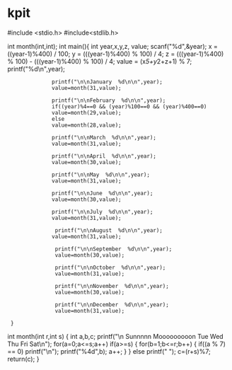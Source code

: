 # kpit
#include <stdio.h>
#include<stdlib.h>

 int month(int,int);
    int main(){
                  int year,x,y,z, value;
                  scanf("%d",&year);
                  x = ((year-1)%400) / 100;
                  y = (((year-1)%400) % 100) / 4;
                  z = (((year-1)%400) % 100) - (((year-1)%400) % 100) / 4;
                  value = (x*5+y*2+z+1) % 7;
                  printf("%d\n",year);
                  
                  printf("\n\nJanuary  %d\n\n",year);
                  value=month(31,value);
                 
                  printf("\n\nFebruary  %d\n\n",year);
                  if((year)%4==0 && (year)%100==0 && (year)%400==0)
                  value=month(29,value);
                  else
                  value=month(28,value);
               
                  printf("\n\nMarch  %d\n\n",year);
                  value=month(31,value);
                  
                  printf("\n\nApril  %d\n\n",year);
                  value=month(30,value);
                
                  printf("\n\nMay  %d\n\n",year);
                  value=month(31,value);
                 
                  printf("\n\nJune  %d\n\n",year);
                  value=month(30,value);
                  
                  printf("\n\nJuly  %d\n\n",year);
                  value=month(31,value);
                  
                   printf("\n\nAugust  %d\n\n",year);
                  value=month(31,value);
                  
                   printf("\n\nSeptember  %d\n\n",year);
                   value=month(30,value);
                   
                   printf("\n\nOctober  %d\n\n",year);
                   value=month(31,value);
                   
                   printf("\n\nNovember  %d\n\n",year);
                   value=month(30,value);
                   
                   printf("\n\nDecember  %d\n\n",year);
                   value=month(31,value);
   
     }
int month(int r,int s)
     {
                   int a,b,c;
                   printf("\n Sunnnnn Mooooooooon Tue Wed Thu Fri Sat\n");
                   for(a=0;a<=s;a++)
                   if(a>=s)
                   {
                   for(b=1;b<=r;b++)
                   {
                    if((a % 7) == 0)
                    printf("\n");
                    printf("%4d",b);
                    a++;
                    }
                    }
                    else
                    printf("  ");
                    c=(r+s)%7;
    return(c);
    }
                 
